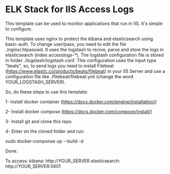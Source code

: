 # ELK Stack for IIS Access Logs

This template can be used to monitor applications that run in IIS. It's simple to configure.

This template uses nginx to protect the kibana and elasticsearch using basic-auth. To change user/pass, you need to edit the file ./nginx/.htpasswd. It uses the logstash to recive, parse and store the logs in elasticsearch (index accesslogs-*). The logstash configuration file is stored in folder ./logstash/logstash.conf. This configuration uses the input type "beats", so, to send logs you need to install Filebeat (https://www.elastic.co/products/beats/filebeat) in your IIS Server and use a configuration file like ./filebeat/filebeat.yml (change the word YOUR_LOGSTASH_SERVER).

So, do these steps to use this template:

  1- Install docker container (https://docs.docker.com/engine/installation/)
  
  2- Install docker compose (https://docs.docker.com/compose/install/)
  
  3- Install git and clone this repo
  
  4- Enter on the cloned folder and run:
  
  sudo docker-componse up --build -d

Done.

To access:
kibana: http://YOUR_SERVER
elasticsearch: http://YOUR_SERVER:5601
